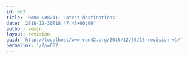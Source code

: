 ```yaml
---
id: 662
title: 'Home &#8211; Latest destinations'
date: '2018-12-30T18:47:46+00:00'
author: admin
layout: revision
guid: 'http://localhost/www.van42.org/2018/12/30/15-revision-v1/'
permalink: '/?p=662'
---
```



